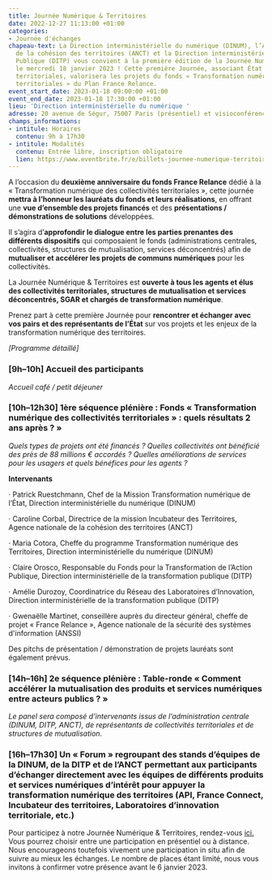 ```yaml
---
title: Journée Numérique & Territoires
date: 2022-12-27 11:13:00 +01:00
categories:
- Journée d'échanges
chapeau-text: La Direction interministérielle du numérique (DINUM), l’Agence nationale
  de la cohésion des territoires (ANCT) et la Direction interministérielle de la Transformation
  Publique (DITP) vous convient à la première édition de la Journée Numérique & Territoires,
  le mercredi 18 janvier 2023 ! Cette première Journée, associant État et collectivités
  territoriales, valorisera les projets du fonds « Transformation numérique des collectivités
  territoriales » du Plan France Relance.
event_start_date: 2023-01-18 09:00:00 +01:00
event_end_date: 2023-01-18 17:30:00 +01:00
lieu: 'Direction interministérielle du numérique '
adresse: 20 avenue de Ségur, 75007 Paris (présentiel) et visioconférence
champs_informations:
- intitule: Horaires
  contenu: 9h à 17h30
- intitule: Modalités
  contenu: Entrée libre, inscription obligatoire
  lien: https://www.eventbrite.fr/e/billets-journee-numerique-territoires-492720509307
---
```


A l’occasion du **deuxième anniversaire du fonds France Relance** dédié à la « Transformation numérique des collectivités territoriales », cette journée **mettra à l’honneur les lauréats du fonds et leurs réalisations**, en offrant une **vue d’ensemble des projets financés** et des **présentations / démonstrations de solutions** développées.

Il s’agira d’**approfondir le dialogue entre les parties prenantes des différents dispositifs** qui composaient le fonds (administrations centrales, collectivités, structures de mutualisation, services déconcentrés) afin de **mutualiser et accélérer les projets de communs numériques** pour les collectivités.

La Journée Numérique & Territoires est **ouverte à tous les agents et élus des collectivités territoriales, structures de mutualisation et services déconcentrés, SGAR et chargés de transformation numérique**.

Prenez part à cette première Journée pour **rencontrer et échanger avec vos pairs et des représentants de l’État** sur vos projets et les enjeux de la transformation numérique des territoires.

*\[Programme détaillé\]*

### **\[9h–10h\]** Accueil des participants

*Accueil café / petit déjeuner*

### 

### **\[10h–12h30\]** 1ère séquence plénière : Fonds « Transformation numérique des collectivités territoriales » : quels résultats 2 ans après ? »

*Quels types de projets ont été financés ? Quelles collectivités ont bénéficié des près de 88 millions € accordés ? Quelles améliorations de services pour les usagers et quels bénéfices pour les agents ?*

**Intervenants**

· Patrick Ruestchmann, Chef de la Mission Transformation numérique de l’État, Direction interministérielle du numérique (DINUM)

· Caroline Corbal, Directrice de la mission Incubateur des Territoires, Agence nationale de la cohésion des territoires (ANCT)

· Maria Cotora, Cheffe du programme Transformation numérique des Territoires, Direction interministérielle du numérique (DINUM)

· Claire Orosco, Responsable du Fonds pour la Transformation de l’Action Publique, Direction interministérielle de la transformation publique (DITP)

· Amélie Durozoy, Coordinatrice du Réseau des Laboratoires d’Innovation, Direction interministérielle de la transformation publique (DITP)

· Gwenaëlle Martinet, conseillère auprès du directeur général, cheffe de projet « France Relance », Agence nationale de la sécurité des systèmes d'information (ANSSI)

Des pitchs de présentation / démonstration de projets lauréats sont également prévus.

### **\[14h–16h\]** 2e séquence plénière : Table-ronde « Comment accélérer la mutualisation des produits et services numériques entre acteurs publics ? »

*Le panel sera composé d’intervenants issus de l’administration centrale (DINUM, DITP, ANCT), de représentants de collectivités territoriales et de structures de mutualisation.*

### **\[16h–17h30\]** Un « Forum » regroupant des stands d’équipes de la DINUM, de la DITP et de l’ANCT permettant aux participants d’échanger directement avec les équipes de différents produits et services numériques d’intérêt pour appuyer la transformation numérique des territoires (API, France Connect, Incubateur des territoires, Laboratoires d’innovation territoriale, etc.)

Pour participez à notre Journée Numérique & Territoires, rendez-vous [ici. ](https://www.eventbrite.fr/e/billets-journee-numerique-territoires-492720509307 "https://www.eventbrite.fr/e/billets-journee-numerique-territoires-492720509307") Vous pourrez choisir entre une participation en présentiel ou à distance. Nous encourageons toutefois vivement une participation in situ afin de suivre au mieux les échanges. Le nombre de places étant limité, nous vous invitons à confirmer votre présence avant le 6 janvier 2023.